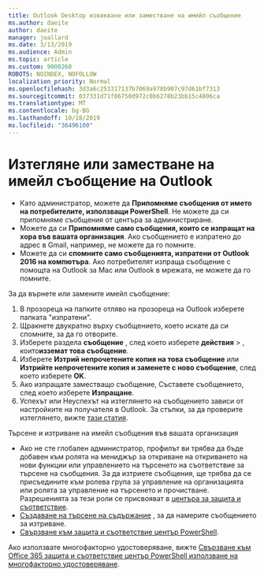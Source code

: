 ```yaml
---
title: Outlook Desktop извикване или заместване на имейл съобщение
ms.author: daeite
author: daeite
manager: joallard
ms.date: 3/13/2019
ms.audience: Admin
ms.topic: article
ms.custom: 9000260
ROBOTS: NOINDEX, NOFOLLOW
localization_priority: Normal
ms.openlocfilehash: 3d3a6c253317137b7069a978b907c97d61bf7313
ms.sourcegitcommit: 037331d71f06750d972c0b6278b23bb15c4806ca
ms.translationtype: MT
ms.contentlocale: bg-BG
ms.lasthandoff: 10/18/2019
ms.locfileid: "36496100"
---
```

# <a name="recall-or-replace-an-outlook-email-message"></a>Изтегляне или заместване на имейл съобщение на Outlook

- Като администратор, можете да **Припомняме съобщения от името на потребителите, използващи PowerShell**. Не можете да си припомняме съобщения от центъра за администриране.
- Можете да си **Припомняме само съобщения, които се изпращат на хора във вашата организация**. Ако съобщението е изпратено до адрес в Gmail, например, не можете да го помните.
- Можете да си **спомните само съобщенията, изпратени от Outlook 2016 на компютъра**. Ако потребителят изпраща съобщение с помощта на Outlook за Mac или Outlook в мрежата, не можете да го помните.

За да върнете или замените имейл съобщение:

1. В прозореца на папките отляво на прозореца на Outlook изберете папката "изпратени".
1. Щракнете двукратно върху съобщението, което искате да си спомните, за да го отворите.
1. Изберете раздела **съобщение** , след което изберете **действия** > , които**изземат това съобщение**.
1. Изберете **Изтрий непрочетените копия на това съобщение** или **Изтрийте непрочетените копия и заменете с ново съобщение**, след което изберете **OK**.
1. Ако изпращате заместващо съобщение, Съставете съобщението, след което изберете **Изпращане**.
1. Успехът или Неуспехът на изтеглянето на съобщението зависи от настройките на получателя в Outlook. За стъпки, за да проверите изтеглянето, вижте [тази статия](https://support.office.com/article/35027f88-d655-4554-b4f8-6c0729a723a0).

Търсене и изтриване на имейл съобщения във вашата организация

- Ако не сте глобален администратор, профилът ви трябва да бъде добавен към ролята на мениджър за откриване на откриването на нови функции или управлението на търсенето на съответствие за търсене на съобщения. За да изтриете съобщения, ще трябва да се присъедините към ролева група за управление на организацията или ролята за управление на търсенето и прочистване. Разрешенията за тези роли се присвояват в [центъра за защита и съответствие](https://go.microsoft.com/fwlink/?linkid=2083731).
- [Създаване на търсене на съдържание](https://docs.microsoft.com/office365/securitycompliance/content-search) , за да намерите съобщението за изтриване.
- [Свързване към защита и съответствие център PowerShell](https://docs.microsoft.com/powershell/exchange/office-365-scc/connect-to-scc-powershell/connect-to-scc-powershell?view=exchange-ps).

Ако използвате многофакторно удостоверяване, вижте [Свързване към Office 365 защита и съответствие център PowerShell използване на многофакторно удостоверяване](https://docs.microsoft.com/powershell/exchange/office-365-scc/connect-to-scc-powershell/mfa-connect-to-scc-powershell?view=exchange-ps).